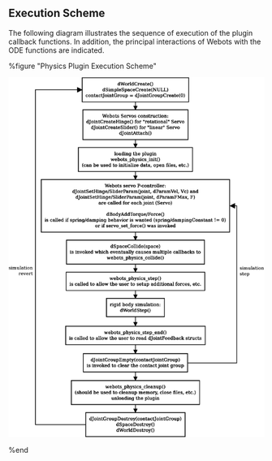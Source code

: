 ## Execution Scheme

The following diagram illustrates the sequence of execution of the plugin callback functions.
In addition, the principal interactions of Webots with the ODE functions are indicated.

%figure "Physics Plugin Execution Scheme"

![physics_execution_scheme.png](images/physics_execution_scheme.png)

%end
